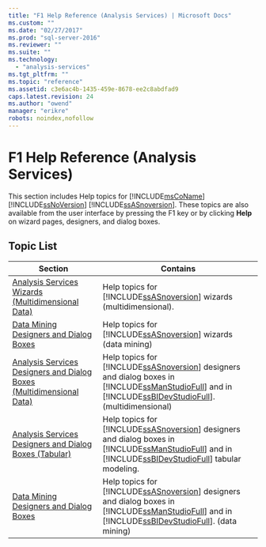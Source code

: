 ```yaml
---
title: "F1 Help Reference (Analysis Services) | Microsoft Docs"
ms.custom: ""
ms.date: "02/27/2017"
ms.prod: "sql-server-2016"
ms.reviewer: ""
ms.suite: ""
ms.technology: 
  - "analysis-services"
ms.tgt_pltfrm: ""
ms.topic: "reference"
ms.assetid: c3e6ac4b-1435-459e-8678-ee2c8abdfad9
caps.latest.revision: 24
ms.author: "owend"
manager: "erikre"
robots: noindex,nofollow
---
```

# F1 Help Reference (Analysis Services)
  This section includes Help topics for [!INCLUDE[msCoName](../a9notintoc/includes/msconame-md.md)] [!INCLUDE[ssNoVersion](../a9notintoc/includes/ssnoversion-md.md)] [!INCLUDE[ssASnoversion](../a9notintoc/includes/ssasnoversion-md.md)]. These topics are also available from the user interface by pressing the F1 key or by clicking **Help** on wizard pages, designers, and dialog boxes.  
  
## Topic List  
  
|Section|Contains|  
|-------------|--------------|  
|[Analysis Services Wizards &#40;Multidimensional Data&#41;](../a9retired/analysis-services-wizards-multidimensional-data.md)|Help topics for [!INCLUDE[ssASnoversion](../a9notintoc/includes/ssasnoversion-md.md)] wizards (multidimensional).|  
|[Data Mining Designers and Dialog Boxes](../a9retired/data-mining-designers-and-dialog-boxes.md)|Help topics for [!INCLUDE[ssASnoversion](../a9notintoc/includes/ssasnoversion-md.md)] wizards (data mining)|  
|[Analysis Services Designers and Dialog Boxes &#40;Multidimensional Data&#41;](../a9retired/analysis-services-designers-and-dialog-boxes-multidimensional-data.md)|Help topics for [!INCLUDE[ssASnoversion](../a9notintoc/includes/ssasnoversion-md.md)] designers and dialog boxes in [!INCLUDE[ssManStudioFull](../a9notintoc/includes/ssmanstudiofull-md.md)] and in [!INCLUDE[ssBIDevStudioFull](../a9notintoc/includes/ssbidevstudiofull-md.md)]. (multidimensional)|  
|[Analysis Services Designers and Dialog Boxes &#40;Tabular&#41;](../a9retired/analysis-services-designers-and-dialog-boxes-tabular.md)|Help topics for [!INCLUDE[ssASnoversion](../a9notintoc/includes/ssasnoversion-md.md)] designers and dialog boxes in [!INCLUDE[ssManStudioFull](../a9notintoc/includes/ssmanstudiofull-md.md)] and in [!INCLUDE[ssBIDevStudioFull](../a9notintoc/includes/ssbidevstudiofull-md.md)] tabular modeling.|  
|[Data Mining Designers and Dialog Boxes](../a9retired/data-mining-designers-and-dialog-boxes.md)|Help topics for [!INCLUDE[ssASnoversion](../a9notintoc/includes/ssasnoversion-md.md)] designers and dialog boxes in [!INCLUDE[ssManStudioFull](../a9notintoc/includes/ssmanstudiofull-md.md)] and in [!INCLUDE[ssBIDevStudioFull](../a9notintoc/includes/ssbidevstudiofull-md.md)]. (data mining)|  
  
  
